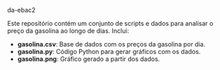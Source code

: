 

da-ebac2

Este repositório contém um conjunto de scripts e dados para analisar o preço da gasolina ao longo de dias. Inclui:

- **gasolina.csv**: Base de dados com os preços da gasolina por dia.
- **gasolina.py**: Código Python para gerar gráficos com os dados.
- **gasolina.png**: Gráfico gerado a partir dos dados.
